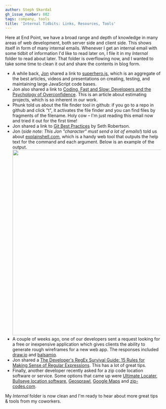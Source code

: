 ```yaml
---
author: Steph Skardal
gh_issue_number: 882
tags: company, tools
title: 'Internal Tidbits: Links, Resources, Tools'
---
```


Here at End Point, we have a broad range and depth of knowledge in many areas of web development, both server side and client side. This shows itself in form of many internal emails. Whenever I get an internal email with some tidbit of information I'd like to read later on, I file it in my *Internal* folder to read about later. That folder is overflowing now, and I wanted to take some time to clean it out and share the contents in blog form.

- A while back, [Jon](/team/jon_jensen) shared a link to [superhero.js](http://superhero.js), which is an aggregate of the best articles, videos and presentations on creating, testing, and maintaining large JavaScript code bases.
- Jon also shared a link to [Coding, Fast and Slow: Developers and the Psychology of Overconfidence](http://blog.hut8labs.com/coding-fast-and-slow.html). This is an article about estimating projects, which is so inherent in our work.
- Phunk told us about the file finder tool in github: if you go to a repo in github and click "t", it activates the file finder and you can find files by fragments of the filename. Holy cow – I'm just reading this email now and tried it out for the first time!
- Jon shared a link to [Git Best Practices](http://sethrobertson.github.io/GitBestPractices/) by Seth Robertson.
- Jon (*side note: This Jon "character" must send a lot of emails!*) told us about [explainshell.com](http://explainshell.com/), which is a handy web tool that outputs the help text for the command and each argument. Below is an example of the output. <img border="0" src="http://3.bp.blogspot.com/-dk5k_rghHyI/UoOtKaG-xmI/AAAAAAAADFE/bFKld12WbbM/explainshell.png" width="600"/>
- A couple of weeks ago, one of our developers sent a request looking for a free or inexpensive application which gives clients the ability to generate rough wireframes for a new web app. The responses included [draw.io](http://draw.io) and [balsamiq](http://balsamiq.com/).
- Jon shared a [The Developer's RegEx Survival Guide: 15 Rules for Making Sense of Regular Expressions](http://blog.smartbear.com/development/the-developers-regex-survival-guide-15-rules-for-making-sense-of-regular-expressions/). This has a lot of great tips.
- Finally, another developer recently asked for a zip code location software or service. Some options that came up were [Ultimate Locater](http://ultimatelocator.com/ultimatelocator), [Bullseye location software](http://www.bullseyelocations.com/), [Geosprawl](http://www.geosprawl.com/pricing/tabid/923/Default.aspx), [Google Maps](https://developers.google.com/maps/documentation/distancematrix/) and [zip-codes.com](http://zip-codes.com/).

My *Internal* folder is now clean and I'm ready to hear about more great tips & tools from my coworkers.
